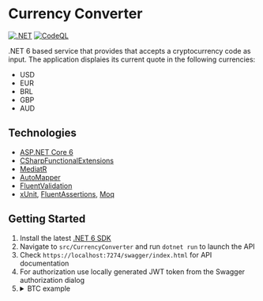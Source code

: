 # Currency Converter
[![.NET](https://github.com/divanchyshyn/CurrencyConverter/actions/workflows/dotnet.yml/badge.svg?branch=main)](https://github.com/divanchyshyn/CurrencyConverter/actions/workflows/dotnet.yml)
[![CodeQL](https://github.com/divanchyshyn/CurrencyConverter/actions/workflows/codeql-analysis.yml/badge.svg?branch=main)](https://github.com/divanchyshyn/CurrencyConverter/actions/workflows/codeql-analysis.yml)

.NET 6 based service that provides that accepts a cryptocurrency code as input. The application displaies its
current quote in the following currencies:
* USD
* EUR
* BRL
* GBP
* AUD

## Technologies

* [ASP.NET Core 6](https://docs.microsoft.com/en-us/aspnet/core/introduction-to-aspnet-core?view=aspnetcore-6.0)
* [CSharpFunctionalExtensions](https://github.com/vkhorikov/CSharpFunctionalExtensions) 
* [MediatR](https://github.com/jbogard/MediatR)
* [AutoMapper](https://automapper.org/)
* [FluentValidation](https://fluentvalidation.net/)
* [xUnit](https://xunit.net/), [FluentAssertions](https://fluentassertions.com/), [Moq](https://github.com/moq)

## Getting Started

1. Install the latest [.NET 6 SDK](https://dotnet.microsoft.com/download/dotnet/6.0)
2. Navigate to `src/CurrencyConverter` and run `dotnet run` to launch the API
3. Check `https://localhost:7274/swagger/index.html` for API documentation
4. For authorization use locally generated JWT token from the Swagger authorization dialog
5.  <details><summary>BTC example</summary><img src="https://user-images.githubusercontent.com/9357531/194728216-2707516b-e305-41f5-ad58-29550f245ede.png"></details>